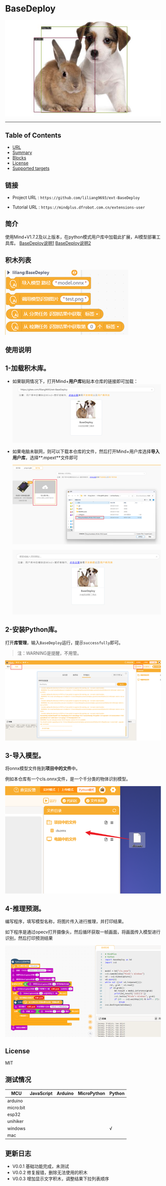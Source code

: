 # BaseDeploy


![](./python/_images/featured.png)

---------------------------------------------------------

## Table of Contents

* [URL](#url)
* [Summary](#summary)
* [Blocks](#blocks)
* [License](#license)
* [Supported targets](#Supportedtargets)

## 链接
* Project URL : ```https://github.com/liliang9693/ext-BaseDeploy```

* Tutorial URL : ```https://mindplus.dfrobot.com.cn/extensions-user```

    

## 简介
使用Mind+V1.7.2及以上版本，在python模式用户库中加载此扩展，AI模型部署工具库。
[BaseDeploy说明1](https://github.com/KerwinKai/XEdu-docs/blob/master/source/basedeploy/introduction.md)  [BaseDeploy说明2](https://xedu.readthedocs.io/zh/master/basedeploy.html)

## 积木列表

![](./python/_images/blocks.png)



## 使用说明
## 1-加载积木库。

- 如果联网情况下，打开Mind+**用户库**粘贴本仓库的链接即可加载： 
  ![image-20230614164228850](README.assets/image-20230614164228850.png)

- 如果电脑未联网，则可以下载本仓库的文件，然后打开Mind+用户库选择**导入用户库**，选择**.mpext**文件即可

  ![image-20230614164418091](README.assets/image-20230614164418091.png)

  ![image-20230614164426288](README.assets/image-20230614164426288.png)

## 2-安装Python库。

打开**库管理**，输入```BaseDeploy```运行，提示```successfully```即可。

> 注：WARNING是提醒，不用管。

![image-20230614164953689](README.assets/image-20230614164953689.png)

## 3-导入模型。

将onnx模型文件拖到**项目中的文件**中。

例如本仓库有一个cls.onnx文件，是一个千分类的物体识别模型。

![image-20230614173254643](README.assets/image-20230614173254643.png)

## 4-推理预测。

编写程序，填写模型名称，将图片传入进行推理，并打印结果。

如下程序是通过opecv打开摄像头，然后循环获取一帧画面，将画面传入模型进行识别，然后打印预测结果

![image-20230614173425380](README.assets/image-20230614173425380.png)





## License

MIT

## 测试情况

MCU                | JavaScript    | Arduino   | MicroPython    | Python 
------------------ | :----------: | :----------: | :---------: | -----
arduino        |             |              |             | 
micro:bit        |             |              |             | 
esp32        |             |              |             | 
unihiker        |             |              |             | 
windows        |             |              |             | √
mac        |             |              |             | 

## 更新日志

* V0.0.1  基础功能完成，未测试
* V0.0.2  修复报错，删除无法使用的积木
* V0.0.3  增加显示文字积木，调整结果下拉列表顺序
